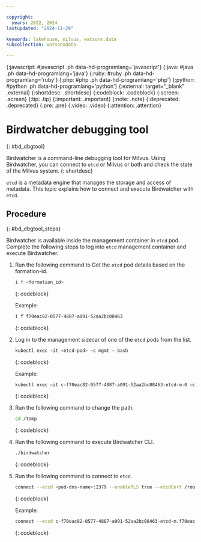 ```yaml
---

copyright:
  years: 2022, 2024
lastupdated: "2024-11-29"

keywords: lakehouse, milvus, watsonx.data
subcollection: watsonxdata

---
```


{:javascript: #javascript .ph data-hd-programlang='javascript'}
{:java: #java .ph data-hd-programlang='java'}
{:ruby: #ruby .ph data-hd-programlang='ruby'}
{:php: #php .ph data-hd-programlang='php'}
{:python: #python .ph data-hd-programlang='python'}
{:external: target="_blank" .external}
{:shortdesc: .shortdesc}
{:codeblock: .codeblock}
{:screen: .screen}
{:tip: .tip}
{:important: .important}
{:note: .note}
{:deprecated: .deprecated}
{:pre: .pre}
{:video: .video}
{:attention: .attention}

# Birdwatcher debugging tool
{: #bd_dbgtool}

Birdwatcher is a command-line debugging tool for Milvus. Using Birdwatcher, you can connect to `etcd` or Milvus or both and check the state of the Milvus system.
{: shortdesc}

`etcd` is a metadata engine that manages the storage and access of metadata. This topic explains how to connect and execute Birdwatcher with `etcd`.

## Procedure
{: #bd_dbgtool_steps}

Birdwatcher is available inside the management container in `etcd` pod. Complete the following steps to log into `etcd` management container and execute Birdwatcher.

1. Run the following command to Get the `etcd` pod details based on the formation-id.

   ```bash
   i f <formation_id>
   ```
   {: codeblock}

   Example:

   ```bash
   i f f70eac82-0577-4887-a091-52aa2bc08463
   ```
   {: codeblock}

1. Log in to the management sidecar of one of the `etcd` pods from the list.

   ```bash
   kubectl exec –it <etcd-pod> –c mgmt – bash
   ```
   {: codeblock}

   Example:

   ```bash
   kubectl exec –it c-f70eac82-0577-4887-a091-52aa2bc08463-etcd-m-0 –c mgmt – bash
   ```
   {: codeblock}

1. Run the following command to change the path.

   ```bash
   cd /temp
   ```
   {: codeblock}

1. Run the following command to execute Birdwatcher CLI.

   ```bash
   ./birdwatcher
   ```
   {: codeblock}

1. Run the following command to connect to `etcd`.

   ```bash
   connect --etcd <pod-dns-name>:2379 --enableTLS true --etcdCert /root/cert/tls.crt --etcdKey /root/cert/tls.key --rootCAPem /root/cert/ca.crt
   ```
   {: codeblock}

   Example:

   ```bash
   connect --etcd c-f70eac82-0577-4887-a091-52aa2bc08463-etcd-m.f70eac209152aabc0863eac2a0f8.svc.cluster.local:2379 --enableTLS true --etcdCert /root/cert/tls.crt --etcdKey /root/cert/tls.key --rootCAPem /root/cert/ca.crt
   ```
   {: codeblock}
